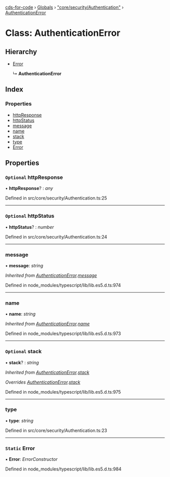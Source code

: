 [cds-for-code](../README.md) › [Globals](../globals.md) › ["core/security/Authentication"](../modules/_core_security_authentication_.md) › [AuthenticationError](_core_security_authentication_.authenticationerror.md)

# Class: AuthenticationError

## Hierarchy

* [Error](_core_security_authentication_.authenticationerror.md#static-error)

  ↳ **AuthenticationError**

## Index

### Properties

* [httpResponse](_core_security_authentication_.authenticationerror.md#optional-httpresponse)
* [httpStatus](_core_security_authentication_.authenticationerror.md#optional-httpstatus)
* [message](_core_security_authentication_.authenticationerror.md#message)
* [name](_core_security_authentication_.authenticationerror.md#name)
* [stack](_core_security_authentication_.authenticationerror.md#optional-stack)
* [type](_core_security_authentication_.authenticationerror.md#type)
* [Error](_core_security_authentication_.authenticationerror.md#static-error)

## Properties

### `Optional` httpResponse

• **httpResponse**? : *any*

Defined in src/core/security/Authentication.ts:25

___

### `Optional` httpStatus

• **httpStatus**? : *number*

Defined in src/core/security/Authentication.ts:24

___

###  message

• **message**: *string*

*Inherited from [AuthenticationError](_core_security_authentication_.authenticationerror.md).[message](_core_security_authentication_.authenticationerror.md#message)*

Defined in node_modules/typescript/lib/lib.es5.d.ts:974

___

###  name

• **name**: *string*

*Inherited from [AuthenticationError](_core_security_authentication_.authenticationerror.md).[name](_core_security_authentication_.authenticationerror.md#name)*

Defined in node_modules/typescript/lib/lib.es5.d.ts:973

___

### `Optional` stack

• **stack**? : *string*

*Inherited from [AuthenticationError](_core_security_authentication_.authenticationerror.md).[stack](_core_security_authentication_.authenticationerror.md#optional-stack)*

*Overrides [AuthenticationError](_core_security_authentication_.authenticationerror.md).[stack](_core_security_authentication_.authenticationerror.md#optional-stack)*

Defined in node_modules/typescript/lib/lib.es5.d.ts:975

___

###  type

• **type**: *string*

Defined in src/core/security/Authentication.ts:23

___

### `Static` Error

▪ **Error**: *ErrorConstructor*

Defined in node_modules/typescript/lib/lib.es5.d.ts:984
